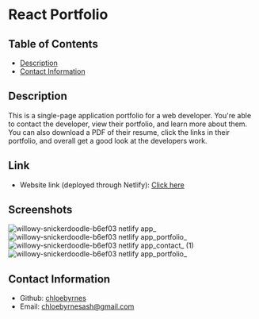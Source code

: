 ﻿# React Portfolio

## Table of Contents

- [Description](#description)
- [Contact Information](#contact-information)

## Description

This is a single-page application portfolio for a web developer.
You're able to contact the developer, view their portfolio, and learn more about them.
You can also download a PDF of their resume, click the links in their portfolio, and overall get a good look at the developers work.

## Link

- Website link (deployed through Netlify): [Click here](https://willowy-snickerdoodle-b6ef03.netlify.app/)

## Screenshots

![willowy-snickerdoodle-b6ef03 netlify app_](https://user-images.githubusercontent.com/107075274/198420707-6567303c-b4dd-4423-99a4-ca3f52782f9b.png)
![willowy-snickerdoodle-b6ef03 netlify app_portfolio_](https://user-images.githubusercontent.com/107075274/198420717-59073ca2-973f-41dc-ad3c-69c8b669633f.png)
![willowy-snickerdoodle-b6ef03 netlify app_contact_ (1)](https://user-images.githubusercontent.com/107075274/198420731-2ed09dcf-bdad-4381-9d6d-7c4c37fe3fc0.png)
![willowy-snickerdoodle-b6ef03 netlify app_portfolio_](https://user-images.githubusercontent.com/107075274/198420735-8e28b9dc-844a-4566-8d6e-06ac4badd3cb.png)


## Contact Information

- Github: [chloebyrnes](https://github.com/chloebyrnes)
- Email: [chloebyrnesash@gmail.com](mailto:user@example.com)
